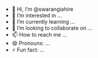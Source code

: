 - 👋 Hi, I’m @swarangiahire
- 👀 I’m interested in ...
- 🌱 I’m currently learning ...
- 💞️ I’m looking to collaborate on ...
- 📫 How to reach me ...
- 😄 Pronouns: ...
- ⚡ Fun fact: ...

<!---
swarangiahire/swarangiahire is a ✨ special ✨ repository because its `README.md` (this file) appears on your GitHub profile.
You can click the Preview link to take a look at your changes.
--->
